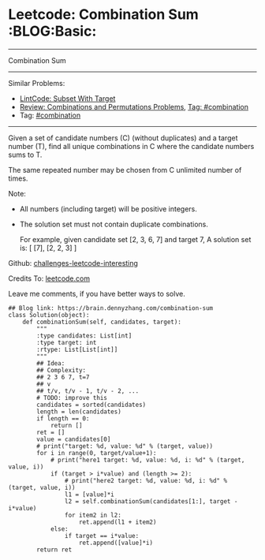 # Leetcode: Combination Sum     :BLOG:Basic:


---

Combination Sum  

---

Similar Problems:  
-   [LintCode: Subset With Target](https://brain.dennyzhang.com/subset-with-target)
-   [Review: Combinations and Permutations Problems](https://brain.dennyzhang.com/review-combination), [Tag: #combination](https://brain.dennyzhang.com/tag/combination)
-   Tag: [#combination](https://brain.dennyzhang.com/tag/combination)

---

Given a set of candidate numbers (C) (without duplicates) and a target number (T), find all unique combinations in C where the candidate numbers sums to T.  

The same repeated number may be chosen from C unlimited number of times.  

Note:  
-   All numbers (including target) will be positive integers.
-   The solution set must not contain duplicate combinations.

    For example, given candidate set [2, 3, 6, 7] and target 7, 
    A solution set is: 
    [
      [7],
      [2, 2, 3]
    ]

Github: [challenges-leetcode-interesting](https://github.com/DennyZhang/challenges-leetcode-interesting/tree/master/combination-sum)  

Credits To: [leetcode.com](https://leetcode.com/problems/combination-sum/description/)  

Leave me comments, if you have better ways to solve.  

    ## Blog link: https://brain.dennyzhang.com/combination-sum
    class Solution(object):
        def combinationSum(self, candidates, target):
            """
            :type candidates: List[int]
            :type target: int
            :rtype: List[List[int]]
            """
            ## Idea:
            ## Complexity:
            ## 2 3 6 7, t=7
            ## v
            ## t/v, t/v - 1, t/v - 2, ...
            # TODO: improve this
            candidates = sorted(candidates)
            length = len(candidates)
            if length == 0:
                return []
            ret = []
            value = candidates[0]
            # print("target: %d, value: %d" % (target, value))
            for i in range(0, target/value+1):
                # print("here1 target: %d, value: %d, i: %d" % (target, value, i))
                if (target > i*value) and (length >= 2):
                    # print("here2 target: %d, value: %d, i: %d" % (target, value, i))
                    l1 = [value]*i
                    l2 = self.combinationSum(candidates[1:], target - i*value)
                    for item2 in l2:
                        ret.append(l1 + item2)
                else:
                    if target == i*value:
                        ret.append([value]*i)
            return ret